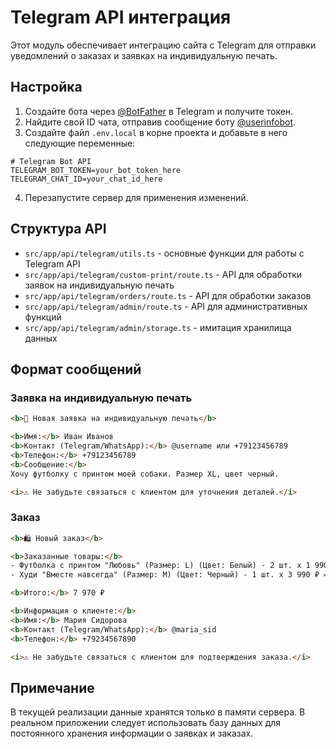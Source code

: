 # Telegram API интеграция

Этот модуль обеспечивает интеграцию сайта с Telegram для отправки уведомлений о заказах и заявках на индивидуальную печать.

## Настройка

1. Создайте бота через [@BotFather](https://t.me/BotFather) в Telegram и получите токен.
2. Найдите свой ID чата, отправив сообщение боту [@userinfobot](https://t.me/userinfobot).
3. Создайте файл `.env.local` в корне проекта и добавьте в него следующие переменные:

```
# Telegram Bot API
TELEGRAM_BOT_TOKEN=your_bot_token_here
TELEGRAM_CHAT_ID=your_chat_id_here
```

4. Перезапустите сервер для применения изменений.

## Структура API

- `src/app/api/telegram/utils.ts` - основные функции для работы с Telegram API
- `src/app/api/telegram/custom-print/route.ts` - API для обработки заявок на индивидуальную печать
- `src/app/api/telegram/orders/route.ts` - API для обработки заказов
- `src/app/api/telegram/admin/route.ts` - API для административных функций
- `src/app/api/telegram/admin/storage.ts` - имитация хранилища данных

## Формат сообщений

### Заявка на индивидуальную печать

```html
<b>🎨 Новая заявка на индивидуальную печать</b>

<b>Имя:</b> Иван Иванов
<b>Контакт (Telegram/WhatsApp):</b> @username или +79123456789
<b>Телефон:</b> +79123456789
<b>Сообщение:</b>
Хочу футболку с принтом моей собаки. Размер XL, цвет черный.

<i>⚠️ Не забудьте связаться с клиентом для уточнения деталей.</i>
```

### Заказ

```html
<b>🛍 Новый заказ</b>

<b>Заказанные товары:</b>
- Футболка с принтом "Любовь" (Размер: L) (Цвет: Белый) - 2 шт. x 1 990 ₽ = 3 980 ₽
- Худи "Вместе навсегда" (Размер: M) (Цвет: Черный) - 1 шт. x 3 990 ₽ = 3 990 ₽

<b>Итого:</b> 7 970 ₽

<b>Информация о клиенте:</b>
<b>Имя:</b> Мария Сидорова
<b>Контакт (Telegram/WhatsApp):</b> @maria_sid
<b>Телефон:</b> +79234567890

<i>⚠️ Не забудьте связаться с клиентом для подтверждения заказа.</i>
```

## Примечание

В текущей реализации данные хранятся только в памяти сервера. В реальном приложении следует использовать базу данных для постоянного хранения информации о заявках и заказах. 